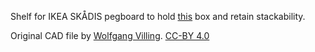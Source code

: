 Shelf for IKEA SKÅDIS pegboard to hold [this](https://www.thingiverse.com/thing:3726336) box and retain stackability.

Original CAD file by [Wolfgang Villing](https://www.thingiverse.com/ringel_1/designs). [CC-BY 4.0](https://creativecommons.org/licenses/by/4.0/legalcode)
